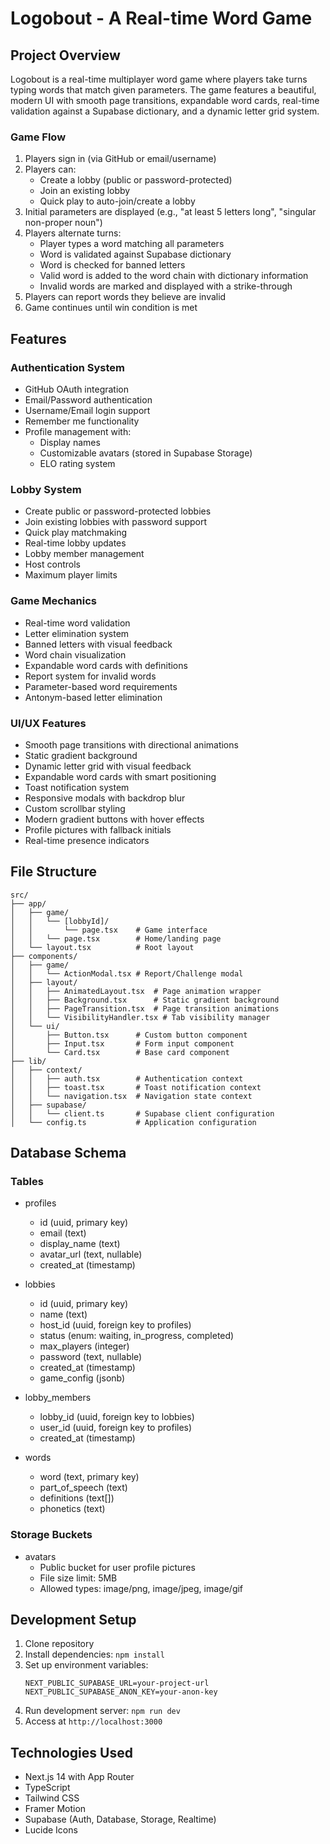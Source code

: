 # Logobout - A Real-time Word Game

## Project Overview
Logobout is a real-time multiplayer word game where players take turns typing words that match given parameters. The game features a beautiful, modern UI with smooth page transitions, expandable word cards, real-time validation against a Supabase dictionary, and a dynamic letter grid system.

### Game Flow
1. Players sign in (via GitHub or email/username)
2. Players can:
   - Create a lobby (public or password-protected)
   - Join an existing lobby
   - Quick play to auto-join/create a lobby
3. Initial parameters are displayed (e.g., "at least 5 letters long", "singular non-proper noun")
4. Players alternate turns:
   - Player types a word matching all parameters
   - Word is validated against Supabase dictionary
   - Word is checked for banned letters
   - Valid word is added to the word chain with dictionary information
   - Invalid words are marked and displayed with a strike-through
5. Players can report words they believe are invalid
6. Game continues until win condition is met

## Features

### Authentication System
- GitHub OAuth integration
- Email/Password authentication
- Username/Email login support
- Remember me functionality
- Profile management with:
  - Display names
  - Customizable avatars (stored in Supabase Storage)
  - ELO rating system

### Lobby System
- Create public or password-protected lobbies
- Join existing lobbies with password support
- Quick play matchmaking
- Real-time lobby updates
- Lobby member management
- Host controls
- Maximum player limits

### Game Mechanics
- Real-time word validation
- Letter elimination system
- Banned letters with visual feedback
- Word chain visualization
- Expandable word cards with definitions
- Report system for invalid words
- Parameter-based word requirements
- Antonym-based letter elimination

### UI/UX Features
- Smooth page transitions with directional animations
- Static gradient background
- Dynamic letter grid with visual feedback
- Expandable word cards with smart positioning
- Toast notification system
- Responsive modals with backdrop blur
- Custom scrollbar styling
- Modern gradient buttons with hover effects
- Profile pictures with fallback initials
- Real-time presence indicators

## File Structure
```
src/
├── app/
│   ├── game/
│   │   └── [lobbyId]/
│   │       └── page.tsx    # Game interface
│   │   └── page.tsx        # Home/landing page
│   └── layout.tsx          # Root layout
├── components/
│   ├── game/
│   │   └── ActionModal.tsx # Report/Challenge modal
│   ├── layout/
│   │   ├── AnimatedLayout.tsx  # Page animation wrapper
│   │   ├── Background.tsx      # Static gradient background
│   │   ├── PageTransition.tsx  # Page transition animations
│   │   └── VisibilityHandler.tsx # Tab visibility manager
│   └── ui/
│       ├── Button.tsx      # Custom button component
│       ├── Input.tsx       # Form input component
│       └── Card.tsx        # Base card component
├── lib/
│   ├── context/
│   │   ├── auth.tsx        # Authentication context
│   │   ├── toast.tsx       # Toast notification context
│   │   └── navigation.tsx  # Navigation state context
│   ├── supabase/
│   │   └── client.ts       # Supabase client configuration
│   └── config.ts           # Application configuration
```

## Database Schema
### Tables
- profiles
  - id (uuid, primary key)
  - email (text)
  - display_name (text)
  - avatar_url (text, nullable)
  - created_at (timestamp)

- lobbies
  - id (uuid, primary key)
  - name (text)
  - host_id (uuid, foreign key to profiles)
  - status (enum: waiting, in_progress, completed)
  - max_players (integer)
  - password (text, nullable)
  - created_at (timestamp)
  - game_config (jsonb)

- lobby_members
  - lobby_id (uuid, foreign key to lobbies)
  - user_id (uuid, foreign key to profiles)
  - created_at (timestamp)

- words
  - word (text, primary key)
  - part_of_speech (text)
  - definitions (text[])
  - phonetics (text)

### Storage Buckets
- avatars
  - Public bucket for user profile pictures
  - File size limit: 5MB
  - Allowed types: image/png, image/jpeg, image/gif

## Development Setup
1. Clone repository
2. Install dependencies: `npm install`
3. Set up environment variables:
   ```
   NEXT_PUBLIC_SUPABASE_URL=your-project-url
   NEXT_PUBLIC_SUPABASE_ANON_KEY=your-anon-key
   ```
4. Run development server: `npm run dev`
5. Access at `http://localhost:3000`

## Technologies Used
- Next.js 14 with App Router
- TypeScript
- Tailwind CSS
- Framer Motion
- Supabase (Auth, Database, Storage, Realtime)
- Lucide Icons 